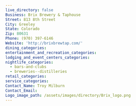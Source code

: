 ```yaml
---
live_directory: false
Business: Brix Brewery & Taphouse
Street: 813 8th Street
City: Greeley
State: Colorado
Zip: 80631
Phone: (970) 397-6146
Website: 'http://brixbrewtap.com/'
dining_categories:
entertainment_and_recreation_categories:
lodging_and_event_centers_categories:
nightlife_categories:
  - bars-and-clubs
  - breweries--distilleries
retail_categories:
service_categories:
Contact_Name: Troy Milburn
Contact_Email:
Logo_image_path: /assets/images/directory/Brix_logo.png
---
```



